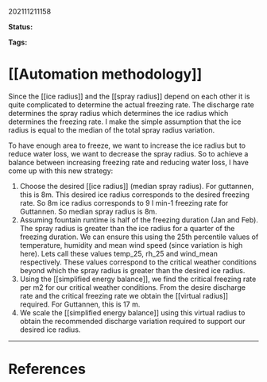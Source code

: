 202111211158

**Status:** 

**Tags:** 

# [[Automation methodology]]

Since the [[ice radius]] and the [[spray radius]] depend on each other it is quite complicated to determine the actual freezing rate. The discharge rate determines the spray radius which determines the ice radius which determines the freezing rate. I make the simple assumption that the ice radius is equal to the median of the total spray radius variation.

To have enough area to freeze, we want to increase the ice radius but to reduce water loss, we want to decrease the spray radius. So to achieve a balance between increasing freezing rate and reducing water loss, I have come up with this new strategy:

1. Choose the desired [[ice radius]] (median spray radius). For guttannen, this is 8m. This desired ice radius corresponds to the desired freezing rate. So 8m ice radius corresponds to 9 l min-1 freezing rate for Guttannen. So median spray radius is 8m.
2. Assuming fountain runtime is half of the freezing duration (Jan and Feb). The spray radius is greater than the ice radius for a quarter of the freezing duration. We can ensure this using the 25th percentile values of temperature, humidity and mean wind speed (since variation is high here). Lets call these values temp_25, rh_25 and wind_mean respectively. These values correspond to the critical weather conditions beyond which the spray radius is greater than the desired ice radius.
3. Using the [[simplified energy balance]], we find the critical freezing rate per m2 for our critical weather conditions. From the desire discharge rate and the critical freezing rate we obtain the [[virtual radius]] required. For Guttannen, this is 17 m.
4. We scale the [[simplified energy balance]] using this virtual radius to obtain the recommended discharge variation required to support our desired ice radius.  



---
# References